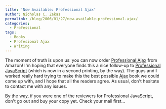 ```yaml
---
title: 'Now Available: Professional Ajax'
author: Nicholas C. Zakas
permalink: /blog/2006/01/27/now-available-professional-ajax/
categories:
  - Professional
tags:
  - Books
  - Profesional Ajax
  - Writing
---
```

The moment of truth is upon us: you can now order <a title="Professional Ajax" rel="external" href="http://www.amazon.com/gp/product/0471777781/">Professional Ajax</a> from Amazon! I'm hoping that everyone finds this a nice follow-up to <a title="Professional JavaScript for Web Developers" rel="external" href="http://www.amazon.com/gp/product/0764579088/">Professional JavaScript</a> (which is now in a second printing, by the way). The guys and I worked really hard trying to make this the best possible <acronym title="Asynchronous JavaScript + XML">Ajax</acronym> book we could come up with, and I hope that all the readers agree. As usual, don't hesitate to contact me with any issues.

By the way, if you were one of the reviewers for Professional JavaScript, don't go out and buy your copy yet. Check your mail first&#8230;
